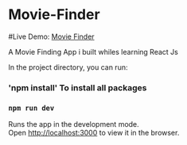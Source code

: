 # Movie-Finder

#Live Demo: [Movie Finder](https://admiring-jepsen-d25111.netlify.app/)

A Movie Finding App i built whiles learning React Js


In the project directory, you can run:

### 'npm install' To install all packages <br/>

### `npm run dev`

Runs the app in the development mode.<br />
Open [http://localhost:3000](http://localhost:3000) to view it in the browser.
